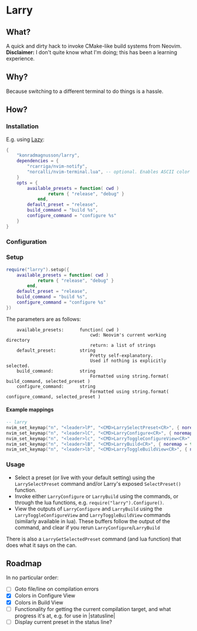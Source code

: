 # Larry
## What?
A quick and dirty hack to invoke CMake-like build systems from Neovim.   
**Disclaimer:** I don't quite know what I'm doing; this has been a learning experience.

## Why?
Because switching to a different terminal to do things is a hassle.

## How?
### Installation

E.g. using [Lazy](https://github.com/folke/lazy.nvim):   
```lua
{
    "konradmagnusson/larry",
    dependencies = {
        "rcarriga/nvim-notify",
        "norcalli/nvim-terminal.lua", -- optional. Enables ASCII color code support in the build/configure views.
    }
    opts = {
        available_presets = function( cwd )
                return { "release", "debug" }
            end,
        default_preset = "release",
        build_command = "build %s",
        configure_command = "configure %s"
    }
}
```

### Configuration
### Setup
```lua
require("larry").setup({
    available_presets = function( cwd )
            return { "release", "debug" }
        end,
    default_preset = "release",
    build_command = "build %s",
    configure_command = "configure %s"
})
```
The parameters are as follows:
```
    available_presets:      function( cwd )
                                cwd: Neovim's current working directory
                                return: a list of strings
    default_preset:         string
                                Pretty self-explanatory.
                                Used if nothing is explicitly selected.
    build_command:          string
                                Formatted using string.format( build_command, selected_preset )
    configure_command:      string
                                Formatted using string.format( configure_command, selected_preset )
```

#### Example mappings
```lua
-- larry
nvim_set_keymap("n", "<leader>lP", "<CMD>LarrySelectPreset<CR>", { noremap = true })
nvim_set_keymap("n", "<leader>lC", "<CMD>LarryConfigure<CR>", { noremap = true })
nvim_set_keymap("n", "<leader>lc", "<CMD>LarryToggleConfigureView<CR>", { noremap = true })
nvim_set_keymap("n", "<leader>lB", "<CMD>LarryBuild<CR>", { noremap = true })
nvim_set_keymap("n", "<leader>lb", "<CMD>LarryToggleBuildView<CR>", { noremap = true })
```

### Usage
* Select a preset (or live with your default setting) using the `LarrySelectPreset` command and/or Larry's exposed `SelectPreset()` function.
* Invoke either `LarryConfigure` or `LarryBuild` using the commands, or through the lua functions, e.g. `require("larry").Configure()`.
* View the outputs of `LarryConfigure` and `LarryBuild` using the `LarryToggleConfigureView` and `LarryToggleBuildView` commands (similarly available in lua). These buffers follow the output of the command, and clear if you rerun `LarryConfigure`/`LarryBuild`

There is also a `LarryGetSelectedPreset` command (and lua function) that does what it says on the can.


## Roadmap

In no particular order:

- [ ] Goto file/line on compilation errors   
- [x] Colors in Configure View   
- [x] Colors in Build View   
- [ ] Functionality for getting the current compilation target, and what progress it's at, e.g. for use in |statusline|   
- [ ] Display current preset in the status line?   
